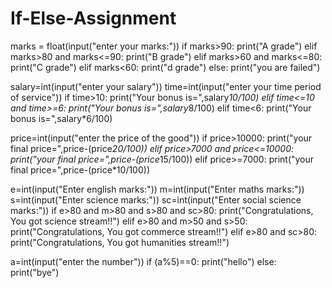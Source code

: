 # If-Else-Assignment
marks = float(input("enter your marks:"))
if marks>90:
    print("A grade")
elif marks>80 and marks<=90:
    print("B grade")
elif marks>60 and marks<=80:
    print("C grade")
elif marks<60:
    print("d grade")
else:
    print("you are failed")

salary=int(input("enter your salary"))
time=int(input("enter your time period of service"))
if time>10:
    print("Your bonus is=",salary*10/100)
elif time<=10 and time>=6:
    print("Your bonus is=",salary*8/100)
elif time<6:
    print("Your bonus is=",salary*6/100)

price=int(input("enter the price of the good"))
if price>10000:
    print("your final price=",price-(price*20/100))
elif price>7000 and price<=10000:
    print("your final price=",price-(price*15/100))
elif price>=7000:
    print("your final price=",price-(price*10/100))

e=int(input("Enter english marks:"))
m=int(input("Enter maths marks:"))
s=int(input("Enter science marks:"))
sc=int(input("Enter social science marks:"))
if e>80 and m>80 and s>80 and sc>80:
       print("Congratulations, You got science stream!!")
elif e>80 and m>50 and s>50:
       print("Congratulations, You got commerce stream!!")
elif e>80 and sc>80:
        print("Congratulations, You got humanities stream!!")

a=int(input("enter the number"))
if (a%5)==0:
    print("hello")
else:
    print("bye")
